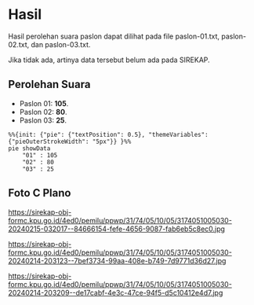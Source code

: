 # Hasil

Hasil perolehan suara paslon dapat dilihat pada file paslon-01.txt, paslon-02.txt, dan paslon-03.txt.

Jika tidak ada, artinya data tersebut belum ada pada SIREKAP.

## Perolehan Suara

 * Paslon 01: **105**.
 * Paslon 02: **80**.
 * Paslon 03: **25**.

```mermaid
%%{init: {"pie": {"textPosition": 0.5}, "themeVariables": {"pieOuterStrokeWidth": "5px"}} }%%
pie showData
    "01" : 105
    "02" : 80
    "03" : 25
```
## Foto C Plano

https://sirekap-obj-formc.kpu.go.id/4ed0/pemilu/ppwp/31/74/05/10/05/3174051005030-20240215-032017--84666154-fefe-4656-9087-fab6eb5c8ec0.jpg

https://sirekap-obj-formc.kpu.go.id/4ed0/pemilu/ppwp/31/74/05/10/05/3174051005030-20240214-203123--7bef3734-99aa-408e-b749-7d9771d36d27.jpg

https://sirekap-obj-formc.kpu.go.id/4ed0/pemilu/ppwp/31/74/05/10/05/3174051005030-20240214-203209--de17cabf-4e3c-47ce-94f5-d5c10412e4d7.jpg
